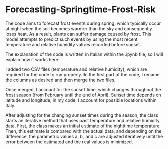 # Forecasting-Springtime-Frost-Risk
The code aims to forecast frost events during spring, which typically occur at night when the soil becomes warmer than the sky and consequently loses heat. As a result, plants can suffer damage caused by frost. This model attempts to predict such events by using the most recent temperature and relative humidity values recorded before sunset.

The explanation of the code is written in Italian within the .ipynb file, so I will explain how it works here.

I added two CSV files (temperature and relative humidity), which are required for the code to run properly. In the first part of the code, I rename the columns as desired and then merge the two files.

Once merged, I account for the sunset time, which changes throughout the frost season (from February until the end of April). Sunset time depends on latitude and longitude; in my code, I account for possible locations within Italy.

After adjusting for the changing sunset times during the season, the class starts an iterative method that uses past temperature and relative humidity data. First, the class makes an initial estimate of the nighttime temperature. Then, this estimate is compared with the actual data, and depending on the difference, the parametric values a, b, and c are adjusted iteratively until the error between the estimated and the real values is minimized.
